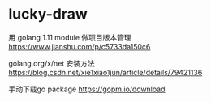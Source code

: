 # lucky-draw

用 golang 1.11 module 做项目版本管理
https://www.jianshu.com/p/c5733da150c6

golang.org/x/net 安装方法
https://blog.csdn.net/xie1xiao1jun/article/details/79421136

手动下载go package
https://gopm.io/download
